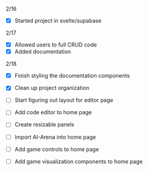 2/16
- [x] Started project in svelte/supabase

2/17
- [x] Allowed users to full CRUD code
- [x] Added documentation

2/18
- [x] Finish styling the documentation components
- [x] Clean up project organization
- [ ] Start figuring out layout for editor page
- [ ] Add code editor to home page
- [ ] Create resizable panels
- [ ] Import AI-Arena into home page
- [ ] Add game controls to home page
- [ ] Add game visualization components to home page

